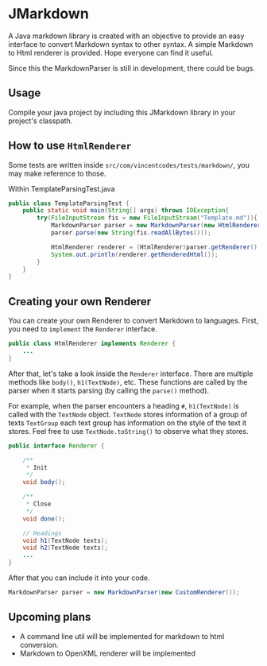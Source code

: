 # JMarkdown

A Java markdown library is created with an objective to provide an easy interface to convert Markdown syntax to other syntax. A simple Markdown to Html renderer is provided. Hope everyone can find it useful.

Since this the MarkdownParser is still in development, there could be bugs.

## Usage

Compile your java project by including this JMarkdown library in your project's classpath.

## How to use `HtmlRenderer`

Some tests are written inside `src/com/vincentcodes/tests/markdown/`, you may make reference to those.

Within TemplateParsingTest.java
```java
public class TemplateParsingTest {
    public static void main(String[] args) throws IOException{
        try(FileInputStream fis = new FileInputStream("Template.md")){
            MarkdownParser parser = new MarkdownParser(new HtmlRenderer());
            parser.parse(new String(fis.readAllBytes()));

            HtmlRenderer renderer = (HtmlRenderer)parser.getRenderer();
            System.out.println(renderer.getRenderedHtml());
        }
    }
}
```

## Creating your own Renderer

You can create your own Renderer to convert Markdown to languages. First, you need to `implement` the `Renderer` interface.

```java
public class HtmlRenderer implements Renderer {
    ...
}
```

After that, let's take a look inside the `Renderer` interface. There are multiple methods like `body()`, `h1(TextNode)`, etc. These functions are called by the parser when it starts parsing (by calling the `parse()` method). 

For example, when the parser encounters a heading `#`, `h1(TextNode)` is called with the `TextNode` object. `TextNode` stores information of a group of texts `TextGroup` each text group has information on the style of the text it stores. Feel free to use `TextNode.toString()` to observe what they stores.

```java
public interface Renderer {

    /**
     * Init
     */
    void body();

    /**
     * Close
     */
    void done();

    // Headings
    void h1(TextNode texts);
    void h2(TextNode texts);
    ...
}
```

After that you can include it into your code.

```java
MarkdownParser parser = new MarkdownParser(new CustomRenderer());
```

## Upcoming plans

- A command line util will be implemented for markdown to html conversion.
- Markdown to OpenXML renderer will be implemented